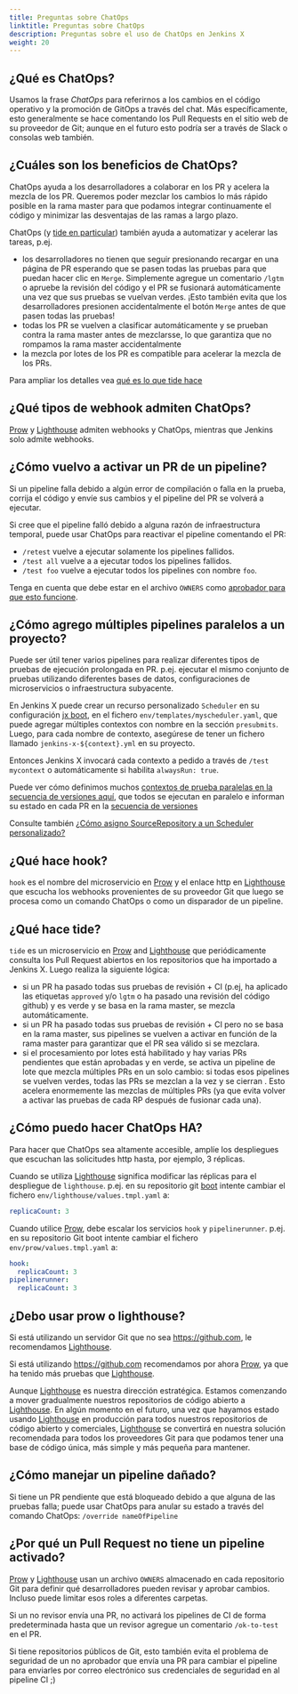 ```yaml
---
title: Preguntas sobre ChatOps
linktitle: Preguntas sobre ChatOps
description: Preguntas sobre el uso de ChatOps en Jenkins X
weight: 20
---
```


## ¿Qué es ChatOps?

Usamos la frase _ChatOps_ para referirnos a los cambios en el código operativo y la promoción de GitOps a través del chat. Más específicamente, esto generalmente se hace comentando los Pull Requests en el sitio web de su proveedor de Git; aunque en el futuro esto podría ser a través de Slack o consolas web también.

## ¿Cuáles son los beneficios de ChatOps?

ChatOps ayuda a los desarrolladores a colaborar en los PR y acelera la mezcla de los PR. Queremos poder mezclar los cambios lo más rápido posible en la rama master para que podamos integrar continuamente el código y minimizar las desventajas de las ramas a largo plazo.

ChatOps (y [tide en particular](#qué-hace-hook)) también ayuda a automatizar y acelerar las tareas, p.ej.

* los desarrolladores no tienen que seguir presionando recargar en una página de PR esperando que se pasen todas las pruebas para que puedan hacer clic en `Merge`. Simplemente agregue un comentario `/lgtm` o apruebe la revisión del código y el PR se fusionará automáticamente una vez que sus pruebas se vuelvan verdes. ¡Esto también evita que los desarrolladores presionen accidentalmente el botón `Merge` antes de que pasen todas las pruebas!
* todas los PR se vuelven a clasificar automáticamente y se prueban contra la rama master antes de mezclarsse, lo que garantiza que no rompamos la rama master accidentalmente
* la mezcla por lotes de los PR es compatible para acelerar la mezcla de los PRs.

Para ampliar los detalles vea [qué es lo que tide hace](#qué-hace-hook)

## ¿Qué tipos de webhook admiten ChatOps?

[Prow](/docs/reference/components/prow/) y [Lighthouse](/architecture/lighthouse/) admiten webhooks y ChatOps, mientras que Jenkins solo admite webhooks.

## ¿Cómo vuelvo a activar un PR de un pipeline?

Si un pipeline falla debido a algún error de compilación o falla en la prueba, corrija el código y envíe sus cambios y el pipeline del PR se volverá a ejecutar.

Si cree que el pipeline falló debido a alguna razón de infraestructura temporal, puede usar ChatOps para reactivar el pipeline comentando el PR:

* `/retest` vuelve a ejecutar solamente los pipelines fallidos.
* `/test all` vuelve a a ejecutar todos los pipelines fallidos.
* `/test foo` vuelve a ejecutar todos los pipelines con nombre `foo`.

Tenga en cuenta que debe estar en el archivo `OWNERS` como [aprobador para que esto funcione](#por-qué-un-pull-request-no-tiene-un-pipeline-activado).

## ¿Cómo agrego múltiples pipelines paralelos a un proyecto?

Puede ser útil tener varios pipelines para realizar diferentes tipos de pruebas de ejecución prolongada en PR. p.ej. ejecutar el mismo conjunto de pruebas utilizando diferentes bases de datos, configuraciones de microservicios o infraestructura subyacente.

En Jenkins X puede crear un recurso personalizado `Scheduler` en su configuración [jx boot](/es/docs/getting-started/setup/boot/), en el fichero `env/templates/myscheduler.yaml`, que puede agregar múltiples contextos con nombre en la sección `presubmits`. Luego, para cada nombre de contexto, asegúrese de tener un fichero llamado `jenkins-x-${context}.yml` en su proyecto.

Entonces Jenkins X invocará cada contexto a pedido a través de `/test mycontext` o automáticamente si habilita `alwaysRun: true`.

Puede ver cómo definimos muchos [contextos de prueba paralelas en la secuencia de versiones aquí](https://github.com/jenkins-x/environment-tekton-weasel-dev/blob/f377a72498282de9ee49b807b4d5ba74321a4fab/env/templates/jx-versions-scheduler.yaml#L18), que todos se ejecutan en paralelo e informan su estado en cada PR en la [secuencia de versiones](/es/docs/concepts/version-stream/)

Consulte también [¿Cómo asigno SourceRepository a un Scheduler personalizado?](/docs/managing-jx/faq/boot/#how-do-i-map-sourcerepository-to-a-custom-scheduler)

## ¿Qué hace hook?

`hook` es el nombre del microservicio en [Prow](/docs/reference/components/prow/) y el enlace http en [Lighthouse](/architecture/lighthouse/) que escucha los webhooks provenientes de su proveedor Git que luego se procesa como un comando ChatOps o como un disparador de un pipeline.

## ¿Qué hace tide?

`tide` es un microservicio en [Prow](/docs/reference/components/prow/) and [Lighthouse](/architecture/lighthouse/) que periódicamente consulta los Pull Request abiertos en los repositorios que ha importado a Jenkins X. Luego realiza la siguiente lógica:

* si un PR ha pasado todas sus pruebas de revisión + CI (p.ej, ha aplicado las etiquetas `approved` y/o `lgtm` o ha pasado una revisión del código github) y es verde y se basa en la rama master, se mezcla automáticamente.
* si un PR ha pasado todas sus pruebas de revisión + CI pero no se basa en la rama master, sus pipelines se vuelven a activar en función de la rama master para garantizar que el PR sea válido si se mezclara.
* si el procesamiento por lotes está habilitado y hay varias PRs pendientes que están aprobadas y en verde, se activa un pipeline de lote que mezcla múltiples PRs en un solo cambio: si todas esos pipelines se vuelven verdes, todas las PRs se mezclan a la vez y se cierran . Esto acelera enormemente las mezclas de múltiples PRs (ya que evita volver a activar las pruebas de cada RP después de fusionar cada una).

## ¿Cómo puedo hacer ChatOps HA?

Para hacer que ChatOps sea altamente accesible, amplíe los despliegues que escuchan las solicitudes http hasta, por ejemplo, 3 réplicas.

Cuando se utiliza [Lighthouse](/architecture/lighthouse/) significa modificar las réplicas para el despliegue de `lighthouse`. p.ej. en su repositorio git [boot](/es/docs/getting-started/setup/boot/) intente cambiar el fichero `env/lighthouse/values.tmpl.yaml` a:

```yaml
replicaCount: 3
```

Cuando utilice [Prow](/es/docs/reference/components/prow/), debe escalar los servicios `hook` y `pipelinerunner`. p.ej. en su repositorio Git boot intente cambiar el fichero `env/prow/values.tmpl.yaml` a:

```yaml
hook:
  replicaCount: 3
pipelinerunner:
  replicaCount: 3
```

## ¿Debo usar prow o lighthouse?

Si está utilizando un servidor Git que no sea https://github.com, le recomendamos [Lighthouse](/architecture/lighthouse/).

Si está utilizando https://github.com recomendamos por ahora [Prow](/docs/reference/components/prow/), ya que ha tenido más pruebas que [Lighthouse](/architecture/lighthouse/).

Aunque [Lighthouse](/architecture/lighthouse/) es nuestra dirección estratégica. Estamos comenzando a mover gradualmente nuestros repositorios de código abierto a [Lighthouse](/architecture/lighthouse/). En algún momento en el futuro, una vez que hayamos estado usando [Lighthouse](/architecture/lighthouse/) en producción para todos nuestros repositorios de código abierto y comerciales, [Lighthouse](/architecture/lighthouse/) se convertirá en nuestra solución recomendada para todos los proveedores Git para que podamos tener una base de código única, más simple y más pequeña para mantener.

## ¿Cómo manejar un pipeline dañado?

Si tiene un PR pendiente que está bloqueado debido a que alguna de las pruebas falla; puede usar ChatOps para anular su estado a través del comando ChatOps: `/override nameOfPipeline`

## ¿Por qué un Pull Request no tiene un pipeline activado?

[Prow](/docs/reference/components/prow/) y [Lighthouse](/architecture/lighthouse/) usan un archivo `OWNERS` almacenado en cada repositorio Git para definir qué desarrolladores pueden revisar y aprobar cambios. Incluso puede limitar esos roles a diferentes carpetas.

Si un no revisor envía una PR, no activará los pipelines de CI de forma predeterminada hasta que un revisor agregue un comentario `/ok-to-test` en el PR.

Si tiene repositorios públicos de Git, esto también evita el problema de seguridad de un no aprobador que envía una PR para cambiar el pipeline para enviarles por correo electrónico sus credenciales de seguridad en al pipeline CI ;)